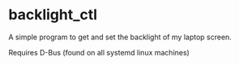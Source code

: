 # backlight_ctl

A simple program to get and set the backlight of my laptop screen. 

Requires D-Bus (found on all systemd linux machines)
